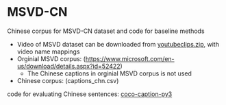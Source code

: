 # MSVD-CN
Chinese corpus for MSVD-CN dataset and code for baseline methods

- Video of MSVD dataset can be downloaded from [youtubeclips.zip](http://upplysingaoflun.ecn.purdue.edu/~yu239/datasets/youtubeclips.zip), with video name mappings
- Orginial MSVD corpus: (https://www.microsoft.com/en-us/download/details.aspx?id=52422)
  - The Chinese captions in orginial MSVD corpus is not used
- Chinese corpus: (captions_chn.csv)

code for evaluating Chinese sentences: [coco-caption-py3](https://github.com/entalent/coco-caption-py3)

